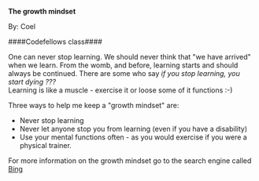 
**The growth mindset**

By: Coel

####Codefellows class####

One can never stop learning.  We should never think that "we have arrived" when we learn.
From the womb, and before, learning starts and should always be continued.  There are some 
who say *if you stop learning, you start dying ???*  
Learning is like a muscle - exercise it or loose some of it functions  :-)

Three ways to help me keep a "growth mindset" are:
- Never stop learning
- Never let anyone stop you from learning (even if you have a disability)
- Use your mental functions often - as you would exercise if you were a physical trainer.


For more information on the growth mindset go to the search engine called [Bing](http://www.bing.com)  
